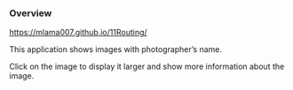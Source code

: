 ### Overview
https://mlama007.github.io/11Routing/

This application shows images with photographer’s name.

Click on the image to display it larger and show more information about the image.
